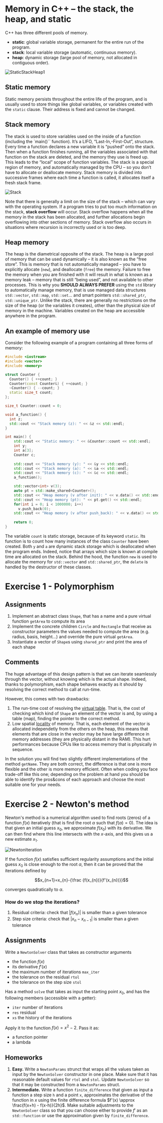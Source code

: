 # Memory in C++ – the stack, the heap, and static

C++ has three different pools of memory.
- **static**: global variable storage, permanent for the entire run of the program.
- **stack**: local variable storage (automatic, continuous memory).
- **heap**: dynamic storage (large pool of memory, not allocated in contiguous order).

![StaticStackHeap1](assets/stackmemory4.jpg)

## Static memory
Static memory persists throughout the entire life of the program, and is usually used to store things like global variables, or variables created with the `static` clause. Their address is fixed and cannot be changed.

## Stack memory
The stack is used to store variables used on the inside of a function (including the `main()`` function). It’s a LIFO, “Last-In,-First-Out”, structure. Every time a function declares a new variable it is “pushed” onto the stack. Then when a function finishes running, all the variables associated with that function on the stack are deleted, and the memory they use is freed up. This leads to the “local” scope of function variables. The stack is a special region of memory, and automatically managed by the CPU – so you don’t have to allocate or deallocate memory. Stack memory is divided into successive frames where each time a function is called, it allocates itself a fresh stack frame.

![Stack](assets/stack.png)


Note that there is generally a limit on the size of the stack – which can vary with the operating system. If a program tries to put too much information on the stack, **stack overflow** will occur. Stack overflow happens when all the memory in the stack has been allocated, and further allocations begin overflowing into other sections of memory. Stack overflow also occurs in situations where recursion is incorrectly used or is too deep.

## Heap memory
The heap is the diametrical opposite of the stack. The heap is a large pool of memory that can be used dynamically – it is also known as the “free store”. This is memory that is not automatically managed – you have to explicitly allocate (`new`), and deallocate (`free`) the memory. Failure to free the memory when you are finished with it will result in what is known as a memory leak – memory that is still “being used”, and not available to other processes. This is why you **SHOULD ALWAYS PREFER** using the `std` library to automatically manage memory, that is use managed data structures `std::vector`, `std::map`, `std::set`...  and smart pointers `std::shared_ptr`, `std::unique_ptr`. Unlike the stack, there are generally no restrictions on the size of the heap (or the variables it creates), other than the physical size of memory in the machine. Variables created on the heap are accessible anywhere in the program.

## An example of memory use
Consider the following example of a program containing all three forms of memory:

```cpp
#include <iostream>
#include <vector>
#include <memory>

struct Counter {  
  Counter() { ++count; }
  Counter(const Counter&) { ++count; }
  ~Counter() { --count; }
  static size_t count;
};

size_t Counter::count = 0;

void a_function() {
  int z;
  std::cout << "Stack memory (z): " << &z << std::endl;
}

int main() {
    std::cout << "Static memory: " << &Counter::count << std::endl;
    int y;
    int a[3];
    Counter c;
    
    std::cout << "Stack memory (y): " << &y << std::endl;
    std::cout << "Stack memory (a): " << &a << std::endl;
    std::cout << "Stack memory (c): " << &c << std::endl;
    a_function();

    std::vector<int> v(3);
    auto pt = std::make_shared<Counter>();
    std::cout << "Heap memory (v after init): " << v.data() << std::endl;
    std::cout << "Heap memory (pt): " << pt.get() << std::endl;
    for(int i = 0; i < 1000000; i++)
      v.push_back(0);
    std::cout << "Heap memory (v after push_back): " << v.data() << std::endl;
    
    return 0;
}
```

The variable `count` is static storage, because of its keyword `static`. Its function is to count how many instances of the class `Counter` have been created. Both `y` and `a` are dynamic stack storage which is deallocated when the program ends. Indeed, notice that arrays which size is known at compile time are allocated on the stack. Behind the hood, the function `new` is used to allocate the memory for `std::vector` and `std::shared_ptr`, the `delete` is handled by the destructor of these classes.


# Exercise 1 - Polymorphism
## Assignments
1. Implement an abstract class `Shape`, that has a name and a pure virtual function `getArea` to compute its area
2. Implement the concrete children `Circle` and `Rectangle` that receive as constructor parameters the values needed to compute the area (e.g. radius, basis, height...) and override the pure virtual `getArea`.
3. Instantiate a vector of `Shape`s using `shared_ptr` and print the area of each shape

## Comments
The huge advantage of this design pattern is that we can iterate seamlessly through the vector, without knowing which is the actual shape. Indeed, thanks to polymorphism, each shape behaves exactly as it should by resolving the correct method to call at run-time. 

However, this comes with two drawbacks:
1. The run-time cost of resolving the [virtual table](https://en.wikipedia.org/wiki/Virtual_method_table). That is, the cost of checking which kind of `Shape` an element of the vector is and, by using a table (map), finding the pointer to the correct method.
2. Low spatial [locality](https://en.wikipedia.org/wiki/Locality_of_reference) of memory. That is, each element of the vector is allocated independetly from the others on the heap, this means that elements that are close in the vector may be have large difference in memory addresses (they are physically distant in the RAM). This hurt performances because CPUs like to access memory that is physically in sequence.

In the solution you will find two slightly different implementations of the method `getName`. They are both correct, the difference is that one is more flexible and the other is more memory efficient. Often when coding you face trade-off like this one; depending on the problem at hand you should be able to identify the pros&cons of each approach and choose the most suitable one for your needs.


# Exercise 2 - Newton's method
Newton's method is a numerical algorithm used to find roots (zeros) of a function $f(x)$ iteratively (that is find the root $\alpha$ such that $f(\alpha)=0$). The idea is that given an initial guess $x_{0}$, we approximate $f(x_0)$ with its derivative. We can then find where this line intersects with the $x$-axis, and this gives us a new estimate $x_1$.

![NewtonIteration](assets/Newton_iteration.svg)

If the function $f(x)$ satisfies sufficient regularity assumptions and the initial guess $x_0$ is close enough to the root $\alpha$, then it can be proved that the iterations defined by

$$x_{n+1}=x_{n}-{\frac {f(x_{n})}{f'(x_{n})}}$$

converges quadratically to $\alpha$.

### How do we stop the iterations?
1. Residual criteria: check that $|f(x_n)|$ is smaller than a given tolerance
1. Step size criteria: check that $|x_n - x_{n-1}|$ is smaller than a given tolerance

## Assignments
Write a `NewtonSolver` class that takes as constructor arguments 
- the function $f(x)$
- its derivative $f'(x)$
- the maximum number of iterations `max_iter`
- the tolerance on the residual `rtol`
- the tolerance on the step size `stol`

Has a method `solve` that takes as input the starting point $x_0$, and has the following members (accessible with a getter):
- `iter` number of iterations
- `res` residual
- `xs` the history of the iterations

Apply it to the function $f(x) = x^2 - 2$. Pass it as:
- a function pointer
- a lambda

## Homeworks
1. **Easy.** Write a `NewtonParams` strunct that wraps all the values taken as input by the `NewtonSolver` constructor in one place. Make sure that it has reasonable default values for `rtol` and `stol`. Update `NewtonSolver` so that it may be constructed from a `NewtonParams` struct.
2. **Intermediate.** Write a function `finite_difference` that given as input a function a step size `h` and a point `x`, approximates the derivative of the function in $x$ using the finite difference formula
$f'(x) \approx \frac{f(x+h) - f(x-h)}{2h}$. Make suitable adjustments to the `NewtonSolver` class so that you can choose either to provide $f'$ as an `std::function` or use the approximation given by `finite_difference`.